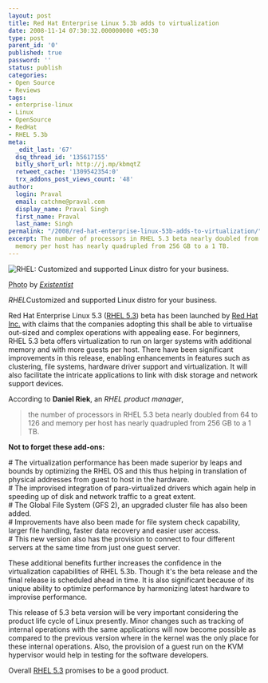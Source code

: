 ```yaml
---
layout: post
title: Red Hat Enterprise Linux 5.3b adds to virtualization
date: 2008-11-14 07:30:32.000000000 +05:30
type: post
parent_id: '0'
published: true
password: ''
status: publish
categories:
- Open Source
- Reviews
tags:
- enterprise-linux
- Linux
- OpenSource
- RedHat
- RHEL 5.3b
meta:
  _edit_last: '67'
  dsq_thread_id: '135617155'
  bitly_short_url: http://j.mp/kbmqtZ
  retweet_cache: '1309542354:0'
  trx_addons_post_views_count: '48'
author:
  login: Praval
  email: catchme@praval.com
  display_name: Praval Singh
  first_name: Praval
  last_name: Singh
permalink: "/2008/red-hat-enterprise-linux-53b-adds-to-virtualization/"
excerpt: The number of processors in RHEL 5.3 beta nearly doubled from 64 to 126 and
  memory per host has nearly quadrupled from 256 GB to a 1 TB.
---
```

<div class="figure"><img src="/static/2008/11/rhel-virtualized.jpg" alt="RHEL: Customized and supported Linux distro for your business." />
<p class="credit"><abbr class="type" title="Photograph">Photo</abbr> by <cite><a href="http://www.flickr.com/photos/existentist/666727475/">Existentist</a></cite></p>
<p class="caption"><em class="title">RHEL</em>Customized and supported Linux distro for your business.</p>
</div>

<p>Red Hat Enterprise Linux 5.3 (<a href="http://www.redhat.com/rhel/">RHEL 5.3</a>) beta has been launched by <a href="http://www.redhat.com/">Red Hat Inc.</a> with claims that the companies adopting this shall be able to virtualise out-sized and complex operations with appealing ease. For beginners, RHEL 5.3 beta offers virtualization to run on larger systems with additional memory and with more guests per host. There have been significant improvements in this release, enabling enhancements in features such as clustering, file systems, hardware driver support and virtualization. It will also facilitate the intricate applications to link with disk storage and network support devices. </p>
<p>According to <strong>Daniel Riek</strong>, an <em>RHEL product manager</em>, </p>
<blockquote><p>the number of processors in RHEL 5.3 beta nearly doubled from 64 to 126 and memory per host has nearly quadrupled from 256 GB to a 1 TB.</p></blockquote>
<p><strong>Not to forget these add-ons:</strong></p>
<p># The virtualization performance has been made superior by leaps and bounds by optimizing the RHEL OS and this thus helping in translation of physical addresses from guest to host in the hardware.<br />
# The improvised integration of para-virtualized drivers which again help in speeding up of disk and network traffic to a great extent.<br />
# The Global File System (GFS 2), an upgraded cluster file has also been added.<br />
# Improvements have also been made for file system check capability, larger file handling, faster data recovery and easier user access.<br />
# This new version also has the provision to connect to four different servers at the same time from just one guest server.</p>
<p>These additional benefits further increases the confidence in the virtualization capabilities of RHEL 5.3b. Though it's the beta release and the final release is scheduled ahead in time. It is also significant because of its unique ability to optimize performance by harmonizing latest hardware to improvise performance. </p>
<p>This release of 5.3 beta version will be very important considering the product life cycle of Linux presently. Minor changes such as tracking of internal operations with the same applications will now become possible as compared to the previous version where in the kernel was the only place for these internal operations. Also, the provision of a guest run on the KVM hypervisor would help in testing for the software developers. </p>
<p>Overall <a href="http://www.redhat.com/rhel/">RHEL 5.3</a> promises to be a good product.</p>

